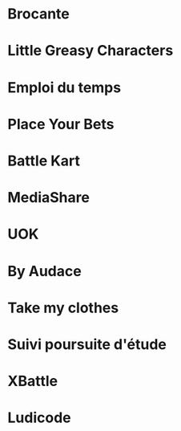 # Brocante  

# Little Greasy Characters 
# Emploi du temps 
# Place Your Bets 
# Battle Kart 
# MediaShare 
# UOK 
# By Audace 
# Take my clothes 
# Suivi poursuite d'étude 
# XBattle 
# Ludicode 
